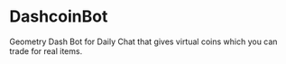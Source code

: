 # DashcoinBot
Geometry Dash Bot for Daily Chat that gives virtual coins which you can trade for real items.
